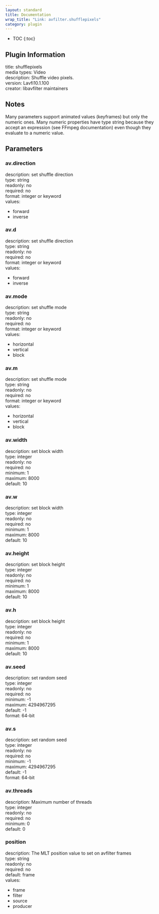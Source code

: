 ```yaml
---
layout: standard
title: Documentation
wrap_title: "Link: avfilter.shufflepixels"
category: plugin
---
```

* TOC
{:toc}

## Plugin Information

title: shufflepixels  
media types:
Video  
description: Shuffle video pixels.  
version: Lavfi10.1.100  
creator: libavfilter maintainers  

## Notes

Many parameters support animated values (keyframes) but only the numeric ones. Many numeric properties have type string because they accept an expression (see FFmpeg documentation) even though they evaluate to a numeric value.

## Parameters

### av.direction

  
description:
set shuffle direction  
type: string  
readonly: no  
required: no  
format: integer or keyword  
values:  

* forward
* inverse

### av.d

  
description:
set shuffle direction  
type: string  
readonly: no  
required: no  
format: integer or keyword  
values:  

* forward
* inverse

### av.mode

  
description:
set shuffle mode  
type: string  
readonly: no  
required: no  
format: integer or keyword  
values:  

* horizontal
* vertical
* block

### av.m

  
description:
set shuffle mode  
type: string  
readonly: no  
required: no  
format: integer or keyword  
values:  

* horizontal
* vertical
* block

### av.width

  
description:
set block width  
type: integer  
readonly: no  
required: no  
minimum: 1  
maximum: 8000  
default: 10  

### av.w

  
description:
set block width  
type: integer  
readonly: no  
required: no  
minimum: 1  
maximum: 8000  
default: 10  

### av.height

  
description:
set block height  
type: integer  
readonly: no  
required: no  
minimum: 1  
maximum: 8000  
default: 10  

### av.h

  
description:
set block height  
type: integer  
readonly: no  
required: no  
minimum: 1  
maximum: 8000  
default: 10  

### av.seed

  
description:
set random seed  
type: integer  
readonly: no  
required: no  
minimum: -1  
maximum: 4294967295  
default: -1  
format: 64-bit  

### av.s

  
description:
set random seed  
type: integer  
readonly: no  
required: no  
minimum: -1  
maximum: 4294967295  
default: -1  
format: 64-bit  

### av.threads

  
description:
Maximum number of threads  
type: integer  
readonly: no  
required: no  
minimum: 0  
default: 0  

### position

  
description:
The MLT position value to set on avfilter frames  
type: string  
readonly: no  
required: no  
default: frame  
values:  

* frame
* filter
* source
* producer

